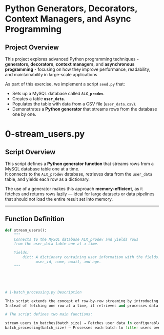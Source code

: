 # Python Generators, Decorators, Context Managers, and Async Programming

## Project Overview

This project explores advanced Python programming techniques - **generators**, **decorators**, **context managers**, and **asynchronous programming** - focusing on how they improve performance, readability, and maintainability in large-scale applications.

As part of this exercise, we implement a script `seed.py` that:

- Sets up a MySQL database called **`ALX_prodev`**.  
- Creates a table **`user_data`**.  
- Populates the table with data from a CSV file (`user_data.csv`).  
- Demonstrates a **Python generator** that streams rows from the database one by one.

# 0-stream_users.py

## Script Overview

This script defines a **Python generator function** that streams rows from a MySQL database table one at a time.  
It connects to the `ALX_prodev` database, retrieves data from the `user_data` table, and yields each row as a dictionary.

The use of a generator makes this approach **memory-efficient**, as it fetches and returns rows lazily — ideal for large datasets or data pipelines that should not load the entire result set into memory.

---

## Function Definition

```python
def stream_users():
    """
    Connects to the MySQL database ALX_prodev and yields rows
    from the user_data table one at a time.

    Yields:
        dict: A dictionary containing user information with the fields:
              user_id, name, email, and age.
    """





# 1-batch_processing.py Description

This script extends the concept of row-by-row streaming by introducing batch processing.
Instead of fetching one row at a time, it retrieves and processes data in batches — improving performance while maintaining memory efficiency.

# The script defines two main functions:

stream_users_in_batches(batch_size) → Fetches user data in configurable batch sizes using a generator
batch_processing(batch_size) → Processes each batch to filter users over the age of 25